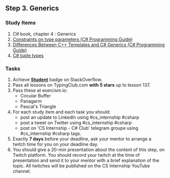 ## Step 3. Generics

### Study Items  <!-- omit in toc -->

 1. C# book, chapter 4 : Generics
 2. [Constraints on type parameters (C# Programming Guide)](https://docs.microsoft.com/en-us/dotnet/csharp/programming-guide/generics/constraints-on-type-parameters)
 3. [Differences Between C++ Templates and C# Generics (C# Programming Guide)](https://docs.microsoft.com/en-us/dotnet/csharp/programming-guide/generics/differences-between-cpp-templates-and-csharp-generics)
 4. [C# tuple types](https://docs.microsoft.com/en-us/dotnet/csharp/tuples
)

### Tasks  <!-- omit in toc -->

  1. Achieve [**Student**](https://stackoverflow.com/help/badges/2/student) badge on StackOverflow.
  2. Pass all lessons on TypingClub.com **with 5 stars** up to lesson 137.
  3. Pass these at exercism.io:
        - Circular Buffer
        - Panagarm
        - Pascal's Triangle
  4. For each study item and each task you should:  
     - post an update to LinkedIn using #cs_internship #csharp  
     - post a tweet on Twitter using #cs_internship #csharp
     - post on 'CS Internship - C# Club' telegram groupe using #cs_internship #csharp tags.
  5. Exactly **7 days** before your deadline, ask your mentor to arrange a twitch time for you on your deadline day.
  6. You should give a 20-min presentation about the content of this step, on Twitch platform. You should record your twitch at the time of presentation and send it to your mentor with a brief explanation of the topic. All twitches will be published on the CS Internship YouTube channel.
